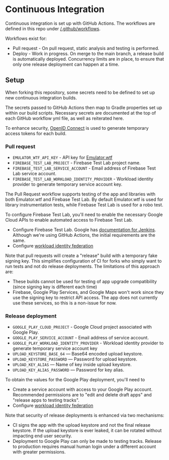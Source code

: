 # Continuous Integration
Continuous integration is set up with GitHub Actions.  The workflows are defined in this repo under [/.github/workflows](../.github/workflows).

Workflows exist for:
 * Pull request - On pull request, static analysis and testing is performed.
 * Deploy - Work in progress.  On merge to the main branch, a release build is automatically deployed.  Concurrency limits are in place, to ensure that only one release deployment can happen at a time.

## Setup
When forking this repository, some secrets need to be defined to set up new continuous integration builds.

The secrets passed to GitHub Actions then map to Gradle properties set up within our build scripts.  Necessary secrets are documented at the top of each GitHub workflow yml file, as well as reiterated here.

To enhance security, [OpenID Connect](https://docs.github.com/en/actions/deployment/security-hardening-your-deployments/configuring-openid-connect-in-google-cloud-platform) is used to generate temporary access tokens for each build.

### Pull request
* `EMULATOR_WTF_API_KEY` - API key for [Emulator.wtf](https://emulator.wtf)
* `FIREBASE_TEST_LAB_PROJECT` - Firebase Test Lab project name.
* `FIREBASE_TEST_LAB_SERVICE_ACCOUNT` - Email address of Firebase Test Lab service account.
* `FIREBASE_TEST_LAB_WORKLOAD_IDENTITY_PROVIDER` - Workload identity provider to generate temporary service account key.

The Pull Request workflow supports testing of the app and libraries with both Emulator.wtf and Firebase Test Lab.  By default Emulator.wtf is used for library instrumentation tests, while Firebase Test Lab is used for a robo test.

To configure Firebase Test Lab, you'll need to enable the necessary Google Cloud APIs to enable automated access to Firebase Test Lab.
* Configure Firebase Test Lab.  Google has [documentation for Jenkins](https://firebase.google.com/docs/test-lab/android/continuous).  Although we're using GitHub Actions, the initial requirements are the same.
* Configure [workload identity federation](https://github.com/google-github-actions/auth#setting-up-workload-identity-federation)

Note that pull requests will create a "release" build with a temporary fake signing key.  This simplifies configuration of CI for forks who simply want to run tests and not do release deployments.  The limitations of this approach are:
 - These builds cannot be used for testing of app upgrade compatibility (since signing key is different each time)
 - Firebase, Google Play Services, and Google Maps won't work since they use the signing key to restrict API access.  The app does not currently use these services, so this is a non-issue for now.

### Release deployment
* `GOOGLE_PLAY_CLOUD_PROJECT` - Google Cloud project associated with Google Play.
* `GOOGLE_PLAY_SERVICE_ACCOUNT` - Email address of service account.
* `GOOGLE_PLAY_WORKLOAD_IDENTITY_PROVIDER` - Workload identity provider to generate temporary service account key
* `UPLOAD_KEYSTORE_BASE_64` — Base64 encoded upload keystore.
* `UPLOAD_KEYSTORE_PASSWORD` — Password for upload keystore.
* `UPLOAD_KEY_ALIAS` — Name of key inside upload keystore.
* `UPLOAD_KEY_ALIAS_PASSWORD` — Password for key alias.

To obtain the values for the Google Play deployment, you'll need to

* Create a service account with access to your Google Play account.  Recommended permissions are to "edit and delete draft apps" and "release apps to testing tracks".
* Configure [workload identity federation](https://github.com/google-github-actions/auth#setting-up-workload-identity-federation)

Note that security of release deployments is enhanced via two mechanisms:
 - CI signs the app with the upload keystore and not the final release keystore.  If the upload keystore is ever leaked, it can be rotated without impacting end user security.
 - Deployment to Google Play can only be made to testing tracks.  Release to production requires manual human login under a different account with greater permissions.
